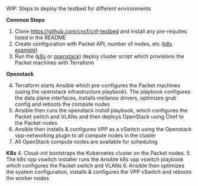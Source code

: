 WIP: Steps to deploy the testbed for different environments



**Common Steps**
1. Clone https://github.com/cncf/cnf-testbed and install any pre-requites listed in the README
1. Create configuration with Packet API, number of nodes, etc ([k8s example](https://github.com/cncf/cnf-testbed/blob/master/tools/k8s_benchmark_quad_intel.env.example))
1. Run the ([k8s](https://github.com/cncf/cnf-testbed/blob/38a89ad2dde59711fda8015308a1f0b19f50e946/tools/deploy_k8s_cluster.sh) or [openstack](https://github.com/cncf/cnf-testbed/blob/38a89ad2dde59711fda8015308a1f0b19f50e946/tools/deploy_openstack_cluster.sh)) deploy cluster script which provisions the Packet machines with Terraform


**Openstack**

4. Terraform starts Ansible which pre-configures the Packet machines (using the openstack infrastructure playbook). The playbook configures the data plane interfaces, installs mellanox drivers, optimizes grub config and reboots the compute nodes
5. Ansible then runs the openstack install playbook, which configures the  Packet switch and VLANs and then deploys OpenStack using Chef to the Packet nodes
6. Ansible then installs & configures VPP as a vSwitch using the Openstack vpp-networking plugin to all compute nodes in the cluster
7. All OpenStack compute nodes are available for scheduling


**K8s**
4. Cloud-init bootstraps the Kubernetes cluster on the Packet nodes. 
5. The k8s vpp vswitch installer runs the Ansible k8s vpp vswitch playbook which configures the Packet switch and VLANs 
6. Ansible then optimizes the system configuration, installs & configures the VPP vSwitch and reboots the worker nodes

